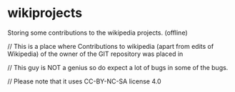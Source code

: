 # wikiprojects
Storing some contributions to the wikipedia projects. (offline)

// This is a place where Contributions to wikipedia (apart from edits of Wikipedia) of the owner of the GIT repository was placed in

// This guy is NOT a genius so do expect a lot of bugs in some of the bugs.

// Please note that it uses CC-BY-NC-SA license 4.0